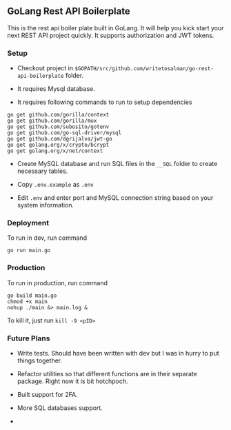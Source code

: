 ## GoLang Rest API Boilerplate

This is the rest api boiler plate built in GoLang. It will help you kick start your next REST API project quickly.
It supports authorization and JWT tokens.

### Setup

* Checkout project in `$GOPATH/src/github.com/writetosalman/go-rest-api-boilerplate` folder.

* It requires Mysql database.

* It requires following commands to run to setup dependencies

```
go get github.com/gorilla/context
go get github.com/gorilla/mux
go get github.com/subosito/gotenv
go get github.com/go-sql-driver/mysql
go get github.com/dgrijalva/jwt-go
go get golang.org/x/crypto/bcrypt
go get golang.org/x/net/context
```

* Create MySQL database and run SQL files in the `__SQL` folder to create necessary tables.

* Copy `.env.example` as `.env`

* Edit `.env` and enter port and MySQL connection string based on your system information.


### Deployment

To run in dev, run command

```
go run main.go
```

### Production

To run in production, run command

```
go build main.go
chmod +x main
nohup ./main &> main.log &
```

To kill it, just run `kill -9 <pID>`

### Future Plans

* Write tests. Should have been written with dev but I was in hurry to put things together.

* Refactor utilities so that different functions are in their separate package. Right now it is bit hotchpoch.

* Built support for 2FA.

* More SQL databases support.

-

